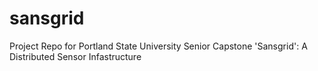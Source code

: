 sansgrid
========

Project Repo for Portland State University Senior Capstone 'Sansgrid': A  Distributed Sensor Infastructure 
